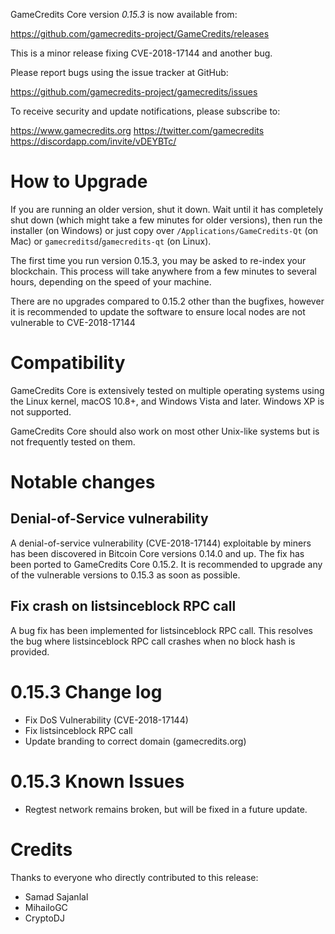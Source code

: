 GameCredits Core version *0.15.3* is now available from:

  <https://github.com/gamecredits-project/GameCredits/releases>

This is a minor release fixing CVE-2018-17144 and another bug.

Please report bugs using the issue tracker at GitHub:

  <https://github.com/gamecredits-project/gamecredits/issues>

To receive security and update notifications, please subscribe to:

  <https://www.gamecredits.org>
  <https://twitter.com/gamecredits>
  <https://discordapp.com/invite/vDEYBTc/>

How to Upgrade
==============

If you are running an older version, shut it down. Wait until it has completely
shut down (which might take a few minutes for older versions), then run the 
installer (on Windows) or just copy over `/Applications/GameCredits-Qt` (on Mac)
or `gamecreditsd`/`gamecredits-qt` (on Linux).

The first time you run version 0.15.3, you may be asked to re-index your blockchain. This process will take anywhere from a few minutes to
several hours, depending on the speed of your machine.

There are no upgrades compared to 0.15.2 other than the bugfixes, however it is recommended to update the software to ensure local nodes are not vulnerable to CVE-2018-17144

Compatibility
==============

GameCredits Core is extensively tested on multiple operating systems using
the Linux kernel, macOS 10.8+, and Windows Vista and later. Windows XP is not supported.

GameCredits Core should also work on most other Unix-like systems but is not
frequently tested on them.

Notable changes
===============

Denial-of-Service vulnerability
-------------------------
A denial-of-service vulnerability (CVE-2018-17144) exploitable by miners has been discovered in Bitcoin Core versions 0.14.0 and up. The fix has been ported to GameCredits Core 0.15.2. It is recommended to upgrade any of the vulnerable versions to 0.15.3 as soon as possible.

Fix crash on listsinceblock RPC call
-------------------------
A bug fix has been implemented for listsinceblock RPC call. This resolves the bug where listsinceblock RPC call crashes when no block hash is provided.


0.15.3 Change log
====================

-  Fix DoS Vulnerability (CVE-2018-17144)
-  Fix listsinceblock RPC call
-  Update branding to correct domain (gamecredits.org)


0.15.3 Known Issues
====================

-  Regtest network remains broken, but will be fixed in a future update.

Credits
=======

Thanks to everyone who directly contributed to this release:

- Samad Sajanlal
- MihailoGC
- CryptoDJ